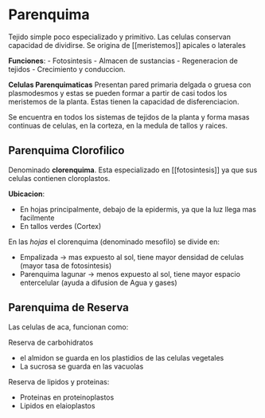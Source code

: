 # Parenquima

Tejido simple poco especializado y primitivo. Las celulas conservan capacidad de dividirse.
Se origina de [[meristemos]] apicales o laterales

**Funciones**:
	- Fotosintesis
	- Almacen de sustancias
	- Regeneracion de tejidos
	- Crecimiento y conduccion.

**Celulas Parenquimaticas**
Presentan pared primaria delgada o gruesa con plasmodesmos y estas se pueden formar a partir de casi todos los meristemos de la planta. Estas tienen la capacidad de disferenciacion.

Se encuentra en todos los sistemas de tejidos de la planta y forma masas continuas de celulas, en la corteza, en la medula de tallos y raices.

## Parenquima Clorofilico

Denominado **clorenquima**. Esta especializado en [[fotosintesis]] ya que sus celulas contienen cloroplastos.

**Ubicacion**:
- En hojas principalmente, debajo de la epidermis, ya que la luz llega mas facilmente
- En tallos verdes (Cortex)

En las *hojas* el clorenquima (denominado mesofilo) se divide en:
- Empalizada → mas expuesto al sol, tiene mayor densidad de celulas (mayor tasa de fotosintesis)
- Parenquima lagunar → menos expuesto al sol, tiene mayor espacio entercelular (ayuda a difusion de Agua y gases)

## Parenquima de Reserva

Las celulas de aca, funcionan como:

Reserva de carbohidratos
- el almidon se guarda en los plastidios de las celulas vegetales
- La sucrosa se guarda en las vacuolas

Reserva de lipidos y proteinas:
- Proteinas en proteinoplastos 
- Lipidos en elaioplastos
